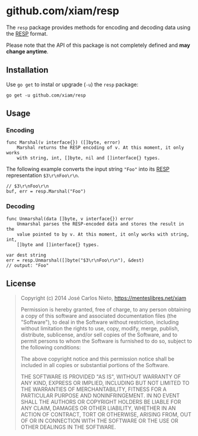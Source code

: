 # github.com/xiam/resp

The `resp` package provides methods for encoding and decoding data using the
[RESP][1] format.

Please note that the API of this package is not completely defined and **may
change anytime**.

## Installation

Use `go get` to instal or upgrade (`-u`) the `resp` package:

```
go get -u github.com/xiam/resp
```

## Usage

### Encoding

```
func Marshal(v interface{}) ([]byte, error)
    Marshal returns the RESP encoding of v. At this moment, it only works
    with string, int, []byte, nil and []interface{} types.
```

The following example converts the input string `"Foo"` into its [RESP][1]
representation `$3\r\nFoo\r\n`.

```
// $3\r\nFoo\r\n
buf, err = resp.Marshal("Foo")
```

### Decoding

```
func Unmarshal(data []byte, v interface{}) error
    Unmarshal parses the RESP-encoded data and stores the result in the
    value pointed to by v. At this moment, it only works with string, int,
    []byte and []interface{} types.
```

```
var dest string
err = resp.Unmarshal([]byte("$3\r\nFoo\r\n"), &dest)
// output: "Foo"
```

## License

> Copyright (c) 2014 José Carlos Nieto, https://menteslibres.net/xiam
>
> Permission is hereby granted, free of charge, to any person obtaining
> a copy of this software and associated documentation files (the
> "Software"), to deal in the Software without restriction, including
> without limitation the rights to use, copy, modify, merge, publish,
> distribute, sublicense, and/or sell copies of the Software, and to
> permit persons to whom the Software is furnished to do so, subject to
> the following conditions:
>
> The above copyright notice and this permission notice shall be
> included in all copies or substantial portions of the Software.
>
> THE SOFTWARE IS PROVIDED "AS IS", WITHOUT WARRANTY OF ANY KIND,
> EXPRESS OR IMPLIED, INCLUDING BUT NOT LIMITED TO THE WARRANTIES OF
> MERCHANTABILITY, FITNESS FOR A PARTICULAR PURPOSE AND
> NONINFRINGEMENT. IN NO EVENT SHALL THE AUTHORS OR COPYRIGHT HOLDERS BE
> LIABLE FOR ANY CLAIM, DAMAGES OR OTHER LIABILITY, WHETHER IN AN ACTION
> OF CONTRACT, TORT OR OTHERWISE, ARISING FROM, OUT OF OR IN CONNECTION
> WITH THE SOFTWARE OR THE USE OR OTHER DEALINGS IN THE SOFTWARE.

[1]: http://redis.io/topics/protocol
